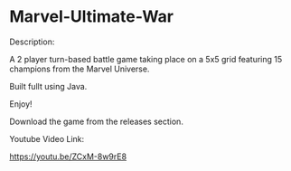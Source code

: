 # Marvel-Ultimate-War

Description:

A 2 player turn-based battle game taking place on a 5x5 grid featuring 15 champions from the Marvel Universe.

Built fullt using Java.

Enjoy!

Download the game from the releases section.

Youtube Video Link:

https://youtu.be/ZCxM-8w9rE8
